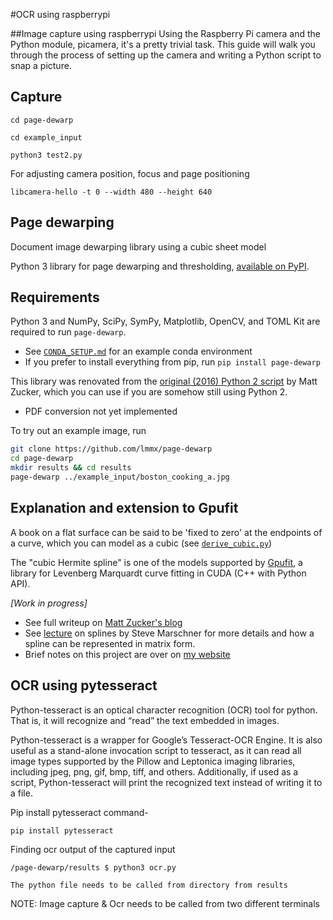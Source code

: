 #OCR using raspberrypi

##Image capture using raspberrypi
Using the Raspberry Pi camera and the Python module, picamera, it's a pretty trivial task. This guide will walk you through the process of setting up the camera and writing a Python script to snap a picture.

## Capture

```
cd page-dewarp
```
```
cd example_input
```
```
python3 test2.py
```

For adjusting camera position, focus and page positioning

```
libcamera-hello -t 0 --width 480 --height 640
```
## Page dewarping

Document image dewarping library using a cubic sheet model

Python 3 library for page dewarping and thresholding,
[available on PyPI](https://pypi.org/project/page_dewarp/).

## Requirements

Python 3 and NumPy, SciPy, SymPy, Matplotlib, OpenCV, and TOML Kit are required to run `page-dewarp`.

- See [`CONDA_SETUP.md`](https://github.com/lmmx/page-dewarp/blob/master/CONDA_SETUP.md) for
  an example conda environment 
- If you prefer to install everything from pip, run `pip install page-dewarp`

This library was renovated from the [original (2016) Python 2 script](https://github.com/mzucker/page_dewarp/)
by Matt Zucker, which you can use if you are somehow still using Python 2.
- PDF conversion not yet implemented

To try out an example image, run

```sh
git clone https://github.com/lmmx/page-dewarp
cd page-dewarp
mkdir results && cd results
page-dewarp ../example_input/boston_cooking_a.jpg
```

## Explanation and extension to Gpufit

A book on a flat surface can be said to be 'fixed to zero' at the endpoints of a curve, which
you can model as a cubic (see [`derive_cubic.py`](derive_cubic.py))

The "cubic Hermite spline" is one of the models supported by
[Gpufit](https://github.com/gpufit/Gpufit/), a library for Levenberg Marquardt curve fitting in
CUDA (C++ with Python API).

_[Work in progress]_

- See full writeup on [Matt Zucker's blog](https://mzucker.github.io/2016/08/15/page-dewarping.html)
- See [lecture](https://www.cs.cornell.edu/courses/cs4620/2013fa/lectures/16spline-curves.pdf)
  on splines by Steve Marschner for more details and how a spline can be represented in matrix form.
- Brief notes on this project are over on [my website](https://doc.spin.systems/page-dewarp)

## OCR using pytesseract

Python-tesseract is an optical character recognition (OCR) tool for python. That is, it will recognize and “read” the text embedded in images.

Python-tesseract is a wrapper for Google’s Tesseract-OCR Engine. It is also useful as a stand-alone invocation script to tesseract, as it can read all image types supported by the Pillow and Leptonica imaging libraries, including jpeg, png, gif, bmp, tiff, and others. Additionally, if used as a script, Python-tesseract will print the recognized text instead of writing it to a file.

Pip install pytesseract command-
```
pip install pytesseract
```

Finding ocr output of the captured input

```
/page-dewarp/results $ python3 ocr.py

The python file needs to be called from directory from results
```

NOTE:
Image capture & Ocr needs to be called from two different terminals
